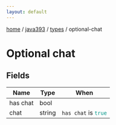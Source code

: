 ```yaml
---
layout: default
---
```


[home](/)  /  [java393](/protocol/java393)  /  [types](/protocol/java393/types)  /  optional-chat

# Optional chat

## Fields

Name | Type | When
---|---|:---:
has chat | bool | 
chat | string | <code>has chat</code> is <code><span style="color:#009688">true</span></code>
